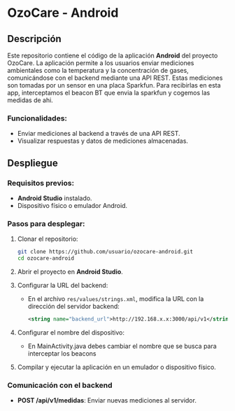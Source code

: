 # OzoCare - Android

## Descripción

Este repositorio contiene el código de la aplicación **Android** del proyecto OzoCare. La aplicación permite a los usuarios enviar mediciones ambientales como la temperatura y la concentración de gases, comunicándose con el backend mediante una API REST. Estas mediciones son tomadas por un sensor en una placa Sparkfun. Para recibirlas en esta app, interceptamos el beacon BT que envia la sparkfun y cogemos las medidas de ahi.

### Funcionalidades:
- Enviar mediciones al backend a través de una API REST.
- Visualizar respuestas y datos de mediciones almacenadas.

## Despliegue

### Requisitos previos:
- **Android Studio** instalado.
- Dispositivo físico o emulador Android.

### Pasos para desplegar:

1. Clonar el repositorio:
    ```bash
    git clone https://github.com/usuario/ozocare-android.git
    cd ozocare-android
    ```

2. Abrir el proyecto en **Android Studio**.

3. Configurar la URL del backend:
    - En el archivo `res/values/strings.xml`, modifica la URL con la dirección del servidor backend:
      ```xml
      <string name="backend_url">http://192.168.x.x:3000/api/v1</string>
      ```
4. Configurar el nombre del dispositivo:
    - En MainActivity.java debes cambiar el nombre que se busca para interceptar los beacons

4. Compilar y ejecutar la aplicación en un emulador o dispositivo físico.

### Comunicación con el backend
- **POST /api/v1/medidas**: Enviar nuevas mediciones al servidor.